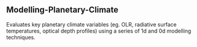 ## Modelling-Planetary-Climate
Evaluates key planetary climate variables (eg. OLR, radiative surface temperatures, optical depth profiles) using a series of 1d and 0d modelling techniques.

